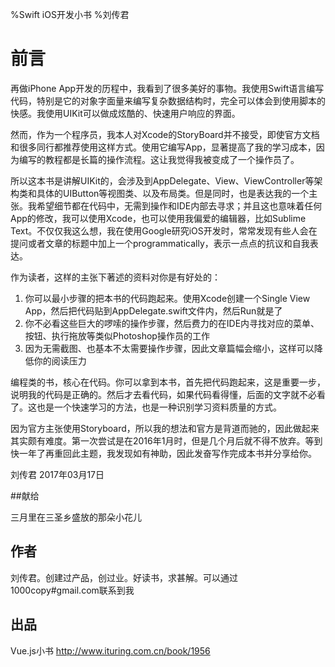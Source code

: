 %Swift iOS开发小书
%刘传君

# 前言

再做iPhone App开发的历程中，我看到了很多美好的事物。我使用Swift语言编写代码，特别是它的对象字面量来编写复杂数据结构时，完全可以体会到使用脚本的快感。我使用UIKit可以做成炫酷的、快速用户响应的界面。

然而，作为一个程序员，我本人对Xcode的StoryBoard并不接受，即使官方文档和很多同行都推荐使用这样方式。使用它编写App，显著提高了我的学习成本，因为编写的教程都是长篇的操作流程。这让我觉得我被变成了一个操作员了。

所以这本书是讲解UIKit的，会涉及到AppDelegate、View、ViewController等架构类和具体的UIButton等视图类、以及布局类。但是同时，也是表达我的一个主张。我希望细节都在代码中，无需到操作和IDE内部去寻求；并且这也意味着任何App的修改，我可以使用Xcode，也可以使用我偏爱的编辑器，比如Sublime Text。不仅仅我这么想，我在使用Google研究iOS开发时，常常发现有些人会在提问或者文章的标题中加上一个programmatically，表示一点点的抗议和自我表达。

作为读者，这样的主张下著述的资料对你是有好处的：

1. 你可以最小步骤的把本书的代码跑起来。使用Xcode创建一个Single View App，然后把代码贴到AppDelegate.swift文件内，然后Run就是了
2. 你不必看这些巨大的啰嗦的操作步骤，然后费力的在IDE内寻找对应的菜单、按钮、执行拖放等类似Photoshop操作员的工作
3. 因为无需截图、也基本不太需要操作步骤，因此文章篇幅会缩小，这样可以降低你的阅读压力

编程类的书，核心在代码。你可以拿到本书，首先把代码跑起来，这是重要一步，说明我的代码是正确的。然后才去看代码，如果代码看得懂，后面的文字就不必看了。这也是一个快速学习的方法，也是一种识别学习资料质量的方式。

因为官方主张使用Storyboard，所以我的想法和官方是背道而驰的，因此做起来其实颇有难度。第一次尝试是在2016年1月时，但是几个月后就不得不放弃。等到快一年了再重回此主题，我发现如有神助，因此发奋写作完成本书并分享给你。


刘传君 
2017年03月17日 

##献给

三月里在三圣乡盛放的那朵小花儿

## 作者

刘传君。创建过产品，创过业。好读书，求甚解。可以通过1000copy#gmail.com联系到我

## 出品

Vue.js小书 http://www.ituring.com.cn/book/1956
